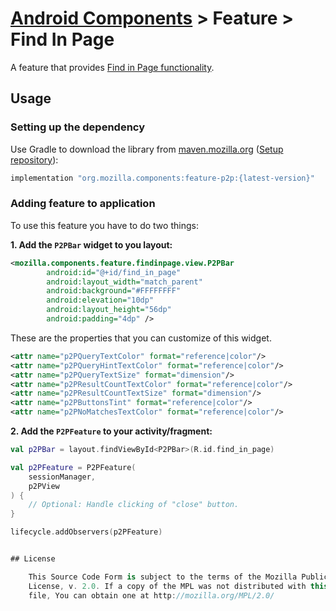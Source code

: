 # [Android Components](../../../README.md) > Feature > Find In Page

A feature that provides [Find in Page functionality](https://support.mozilla.org/en-US/kb/search-contents-current-page-text-or-links).

## Usage

### Setting up the dependency

Use Gradle to download the library from [maven.mozilla.org](https://maven.mozilla.org/) ([Setup repository](../../../README.md#maven-repository)):

```Groovy
implementation "org.mozilla.components:feature-p2p:{latest-version}"
```

### Adding feature to application

To use this feature you have to do two things:

**1. Add the `P2PBar` widget to you layout:**

```xml
<mozilla.components.feature.findinpage.view.P2PBar
        android:id="@+id/find_in_page"
        android:layout_width="match_parent"
        android:background="#FFFFFFFF"
        android:elevation="10dp"
        android:layout_height="56dp"
        android:padding="4dp" />
```

These are the properties that you can customize of this widget.
```xml
<attr name="p2PQueryTextColor" format="reference|color"/>
<attr name="p2PQueryHintTextColor" format="reference|color"/>
<attr name="p2PQueryTextSize" format="dimension"/>
<attr name="p2PResultCountTextColor" format="reference|color"/>
<attr name="p2PResultCountTextSize" format="dimension"/>
<attr name="p2PButtonsTint" format="reference|color"/>
<attr name="p2PNoMatchesTextColor" format="reference|color"/>
```

**2. Add the `P2PFeature` to your activity/fragment:**

```kotlin
val p2PBar = layout.findViewById<P2PBar>(R.id.find_in_page)

val p2PFeature = P2PFeature(
    sessionManager,
    p2PView
) {
    // Optional: Handle clicking of "close" button.
}

lifecycle.addObservers(p2PFeature)


## License

    This Source Code Form is subject to the terms of the Mozilla Public
    License, v. 2.0. If a copy of the MPL was not distributed with this
    file, You can obtain one at http://mozilla.org/MPL/2.0/
